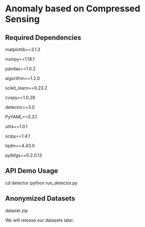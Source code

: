 # Anomaly based on Compressed Sensing


## Required Dependencies

matplotlib==3.1.3

numpy==1.18.1

pandas==1.0.2

algorithm==1.2.0

scikit_learn==0.23.2

cvxpy==1.0.28

detector==3.0

PyYAML==5.3.1

utils==1.0.1

scipy==1.4.1

tqdm==4.43.0

pylbfgs==0.2.0.13


## API Demo Usage
cd detector
python run_detector.py


## Anonymized Datasets
dataset.zip

We will release our datasets later.

